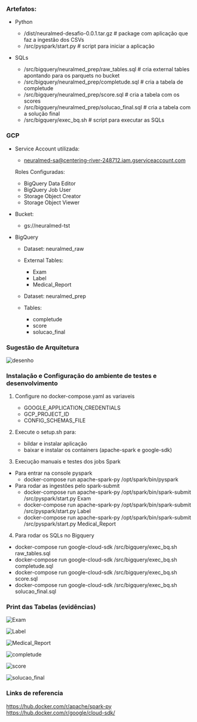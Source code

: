 ### Artefatos:
- Python
    - /dist/neuralmed-desafio-0.0.1.tar.gz  #  package com aplicação que faz a ingestão dos CSVs 
    - /src/pyspark/start.py  #  script para iniciar a aplicação

- SQLs
    - /src/bigquery/neuralmed_prep/raw_tables.sql  #  cria external tables apontando para os parquets no bucket
    - /src/bigquery/neuralmed_prep/completude.sql  #  cria a tabela de completude
    - /src/bigquery/neuralmed_prep/score.sql  #  cria a tabela com os scores
    - /src/bigquery/neuralmed_prep/solucao_final.sql  #  cria a tabela com a solução final
    - /src/bigquery/exec_bq.sh  #  script para executar as SQLs

### GCP
- Service Account utilizada: 
    - neuralmed-sa@centering-river-248712.iam.gserviceaccount.com
    
    Roles Configuradas:
    - BigQuery Data Editor
    - BigQuery Job User
    - Storage Object Creator
    - Storage Object Viewer 

- Bucket:
    - gs://neuralmed-tst

- BigQuery
    - Dataset: neuralmed_raw
    - External Tables:
        - Exam
        - Label
        - Medical_Report

    - Dataset: neuralmed_prep
    - Tables:
        - completude
        - score
        - solucao_final


### Sugestão de Arquitetura

![desenho](./docs/neuralmed-desafio.jpg)


### Instalação e Configuração do ambiente de testes e desenvolvimento
1. Configure no docker-compose.yaml as variaveis
    - GOOGLE_APPLICATION_CREDENTIALS
    - GCP_PROJECT_ID
    - CONFIG_SCHEMAS_FILE

2. Execute o setup.sh para:
    - bildar e instalar aplicação 
    - baixar e instalar os containers (apache-spark e google-sdk)

3. Execução manuais e testes dos jobs Spark
- Para entrar na console pyspark
    - docker-compose run apache-spark-py /opt/spark/bin/pyspark
- Para rodar as ingestões pelo spark-submit
    - docker-compose run apache-spark-py /opt/spark/bin/spark-submit /src/pyspark/start.py Exam
    - docker-compose run apache-spark-py /opt/spark/bin/spark-submit /src/pyspark/start.py Label
    - docker-compose run apache-spark-py /opt/spark/bin/spark-submit /src/pyspark/start.py Medical_Report

4. Para rodar os SQLs no Bigquery
- docker-compose run google-cloud-sdk /src/bigquery/exec_bq.sh raw_tables.sql
- docker-compose run google-cloud-sdk /src/bigquery/exec_bq.sh completude.sql
- docker-compose run google-cloud-sdk /src/bigquery/exec_bq.sh score.sql
- docker-compose run google-cloud-sdk /src/bigquery/exec_bq.sh solucao_final.sql


### Print das Tabelas (evidências)

![Exam](./docs/Exam.png)

![Label](./docs/Label.png)

![Medical_Report](./docs/Medical_Report.png)

![completude](./docs/completude.png)

![score](./docs/score.png)

![solucao_final](./docs/solucao_final.png)

### Links de referencia
https://hub.docker.com/r/apache/spark-py
https://hub.docker.com/r/google/cloud-sdk/
